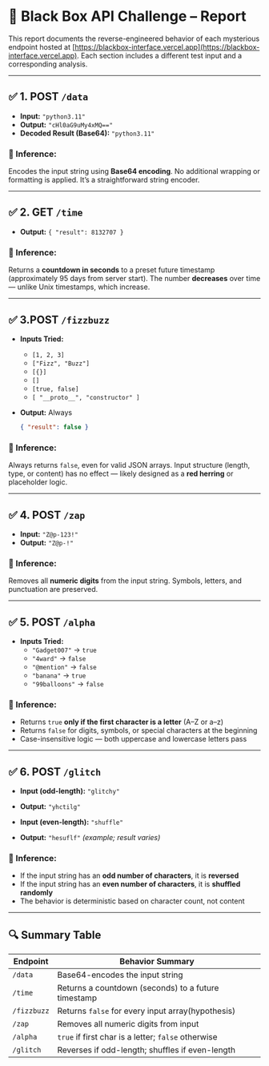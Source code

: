 # 🧪 Black Box API Challenge – Report

This report documents the reverse-engineered behavior of each mysterious endpoint hosted at [https://blackbox-interface.vercel.app](https://blackbox-interface.vercel.app). Each section includes a different test input and a corresponding analysis.

---

## ✅ 1. POST `/data`

- **Input:** `"python3.11"`
- **Output:** `"cHl0aG9uMy4xMQ=="`
- **Decoded Result (Base64):** `"python3.11"`

### 📌 Inference:
Encodes the input string using **Base64 encoding**. No additional wrapping or formatting is applied. It’s a straightforward string encoder.

---

## ✅ 2. GET `/time`

- **Output:** `{ "result": 8132707 }`

### 📌 Inference:
Returns a **countdown in seconds** to a preset future timestamp (approximately 95 days from server start). The number **decreases** over time — unlike Unix timestamps, which increase.

---

## ✅ 3.POST `/fizzbuzz`

- **Inputs Tried:**
  - `[1, 2, 3]`
  - `["Fizz", "Buzz"]`
  - `[{}]`
  - `[]`
  - `[true, false]`
  - `[ "__proto__", "constructor" ]`

- **Output:** Always
  ```json
  { "result": false }
  ```

### 📌 Inference:
Always returns `false`, even for valid JSON arrays. Input structure (length, type, or content) has no effect — likely designed as a **red herring** or placeholder logic.

---

## ✅ 4. POST `/zap`

- **Input:** `"Z@p-123!"`
- **Output:** `"Z@p-!"`

### 📌 Inference:
Removes all **numeric digits** from the input string. Symbols, letters, and punctuation are preserved.

---

## ✅ 5. POST `/alpha`

- **Inputs Tried:**
  - `"Gadget007"` → `true`
  - `"4ward"` → `false`
  - `"@mention"` → `false`
  - `"banana"` → `true`
  - `"99balloons"` → `false`

### 📌 Inference:
- Returns `true` **only if the first character is a letter** (A–Z or a–z)
- Returns `false` for digits, symbols, or special characters at the beginning
- Case-insensitive logic — both uppercase and lowercase letters pass

---

## ✅ 6. POST `/glitch`

- **Input (odd-length):** `"glitchy"`
- **Output:** `"yhctilg"`

- **Input (even-length):** `"shuffle"`
- **Output:** `"hesuflf"` *(example; result varies)*

### 📌 Inference:
- If the input string has an **odd number of characters**, it is **reversed**
- If the input string has an **even number of characters**, it is **shuffled randomly**
- The behavior is deterministic based on character count, not content

---

## 🔍 Summary Table

| Endpoint     | Behavior Summary                                                       |
|--------------|------------------------------------------------------------------------|
| `/data`      | Base64-encodes the input string                                        |
| `/time`      | Returns a countdown (seconds) to a future timestamp                    |
| `/fizzbuzz`  | Returns `false` for every input array(hypothesis)           |
| `/zap`       | Removes all numeric digits from input                                  |
| `/alpha`     | `true` if first char is a letter; `false` otherwise                    |
| `/glitch`    | Reverses if odd-length; shuffles if even-length                        |


